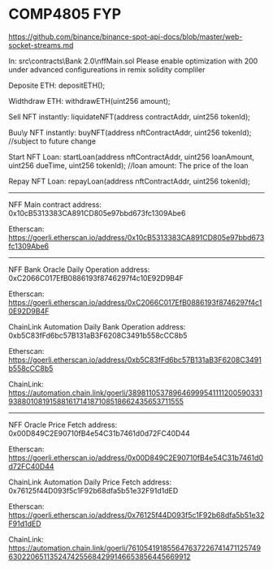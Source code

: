 # COMP4805 FYP

https://github.com/binance/binance-spot-api-docs/blob/master/web-socket-streams.md

In: src\contracts\Bank 2.0\nffMain.sol
Please enable optimization with 200 under advanced configureations in remix solidity compliler

Deposite ETH: depositETH();

Widthdraw ETH: withdrawETH(uint256 amount);

Sell NFT instantly: liquidateNFT(address contractAddr, uint256 tokenId);

Buu\y NFT instantly: buyNFT(address nftContractAddr, uint256 tokenId); //subject to future change

Start NFT Loan: startLoan(address nftContractAddr, uint256 loanAmount, uint256 dueTime, uint256 tokenId); //loan amount: The price of the loan

Repay NFT Loan: repayLoan(address nftContractAddr, uint256 tokenId);

___________________________________________________________________________________________________________

NFF Main contract address: 0x10cB5313383CA891CD805e97bbd673fc1309Abe6

Etherscan: https://goerli.etherscan.io/address/0x10cB5313383CA891CD805e97bbd673fc1309Abe6

___________________________________________________________________________________________________________

NFF Bank Oracle Daily Operation address: 0xC2066C017EfB0886193f8746297f4c10E92D9B4F

Etherscan: https://goerli.etherscan.io/address/0xC2066C017EfB0886193f8746297f4c10E92D9B4F

ChainLink Automation Daily Bank Operation address: 0xb5C83fFd6bc57B131aB3F6208C3491b558cCC8b5

Etherscan: https://goerli.etherscan.io/address/0xb5C83fFd6bc57B131aB3F6208C3491b558cCC8b5

ChainLink: https://automation.chain.link/goerli/38981105378964699954111120059033193880108191588161714187108518662435653711555

___________________________________________________________________________________________________________

NFF Oracle Price Fetch address: 0x00D849C2E90710fB4e54C31b7461d0d72FC40D44

Etherscan: https://goerli.etherscan.io/address/0x00D849C2E90710fB4e54C31b7461d0d72FC40D44

ChainLink Automation Daily Price Fetch address: 0x76125f44D093f5c1F92b68dfa5b51e32F91d1dED

Etherscan: https://goerli.etherscan.io/address/0x76125f44D093f5c1F92b68dfa5b51e32F91d1dED

ChainLink: https://automation.chain.link/goerli/7610541918556476372267414711257496302206511352474255684299146653856445669912
